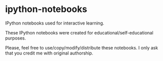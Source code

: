 # ipython-notebooks
IPython notebooks used for interactive learning.

These IPython notebooks were created for educational/self-educational purposes.

Please, feel free to use/copy/modify/distribute these notebooks. I only ask
that you credit me with original authorship.
